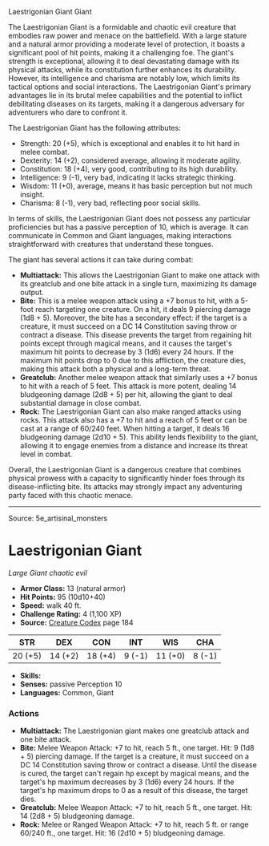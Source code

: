 <MonsterName/>Laestrigonian Giant</MonsterName>
<CreatureType/>Giant</CreatureType>

<summary>The Laestrigonian Giant is a formidable and chaotic evil creature that embodies raw power and menace on the battlefield. With a large stature and a natural armor providing a moderate level of protection, it boasts a significant pool of hit points, making it a challenging foe. The giant's strength is exceptional, allowing it to deal devastating damage with its physical attacks, while its constitution further enhances its durability. However, its intelligence and charisma are notably low, which limits its tactical options and social interactions. The Laestrigonian Giant's primary advantages lie in its brutal melee capabilities and the potential to inflict debilitating diseases on its targets, making it a dangerous adversary for adventurers who dare to confront it.</summary>

<detail>

The Laestrigonian Giant has the following attributes:
- Strength: 20 (+5), which is exceptional and enables it to hit hard in melee combat.
- Dexterity: 14 (+2), considered average, allowing it moderate agility.
- Constitution: 18 (+4), very good, contributing to its high durability.
- Intelligence: 9 (-1), very bad, indicating it lacks strategic thinking.
- Wisdom: 11 (+0), average, means it has basic perception but not much insight.
- Charisma: 8 (-1), very bad, reflecting poor social skills.

In terms of skills, the Laestrigonian Giant does not possess any particular proficiencies but has a passive perception of 10, which is average. It can communicate in Common and Giant languages, making interactions straightforward with creatures that understand these tongues.

The giant has several actions it can take during combat:
- **Multiattack:** This allows the Laestrigonian Giant to make one attack with its greatclub and one bite attack in a single turn, maximizing its damage output.
- **Bite:** This is a melee weapon attack using a +7 bonus to hit, with a 5-foot reach targeting one creature. On a hit, it deals 9 piercing damage (1d8 + 5). Moreover, the bite has a secondary effect: if the target is a creature, it must succeed on a DC 14 Constitution saving throw or contract a disease. This disease prevents the target from regaining hit points except through magical means, and it causes the target's maximum hit points to decrease by 3 (1d6) every 24 hours. If the maximum hit points drop to 0 due to this affliction, the creature dies, making this attack both a physical and a long-term threat.
- **Greatclub:** Another melee weapon attack that similarly uses a +7 bonus to hit with a reach of 5 feet. This attack is more potent, dealing 14 bludgeoning damage (2d8 + 5) per hit, allowing the giant to deal substantial damage in close combat.
- **Rock:** The Laestrigonian Giant can also make ranged attacks using rocks. This attack also has a +7 to hit and a reach of 5 feet or can be cast at a range of 60/240 feet. When hitting a target, it deals 16 bludgeoning damage (2d10 + 5). This ability lends flexibility to the giant, allowing it to engage enemies from a distance and increase its threat level in combat.

Overall, the Laestrigonian Giant is a dangerous creature that combines physical prowess with a capacity to significantly hinder foes through its disease-inflicting bite. Its attacks may strongly impact any adventuring party faced with this chaotic menace.</detail>



---

Source: 5e_artisinal_monsters

# Laestrigonian Giant

*Large* *Giant* *chaotic evil*

- **Armor Class:** 13 (natural armor)
- **Hit Points:** 95 (10d10+40)
- **Speed:** walk 40 ft.
- **Challenge Rating:** 4 (1,100 XP)
- **Source:** [Creature Codex](https://koboldpress.com/kpstore/product/creature-codex-for-5th-edition-dnd) page 184

| STR | DEX | CON | INT | WIS | CHA |
| --- | --- | --- | --- | --- | --- |
| 20 (+5) | 14 (+2) | 18 (+4) | 9 (-1) | 11 (+0) | 8 (-1) |

- **Skills:** 
- **Senses:** passive Perception 10
- **Languages:** Common, Giant

### Actions

- **Multiattack:** The Laestrigonian giant makes one greatclub attack and one bite attack.
- **Bite:** Melee Weapon Attack: +7 to hit, reach 5 ft., one target. Hit: 9 (1d8 + 5) piercing damage. If the target is a creature, it must succeed on a DC 14 Constitution saving throw or contract a disease. Until the disease is cured, the target can't regain hp except by magical means, and the target's hp maximum decreases by 3 (1d6) every 24 hours. If the target's hp maximum drops to 0 as a result of this disease, the target dies.
- **Greatclub:** Melee Weapon Attack: +7 to hit, reach 5 ft., one target. Hit: 14 (2d8 + 5) bludgeoning damage.
- **Rock:** Melee or Ranged Weapon Attack: +7 to hit, reach 5 ft. or range 60/240 ft., one target. Hit: 16 (2d10 + 5) bludgeoning damage.





